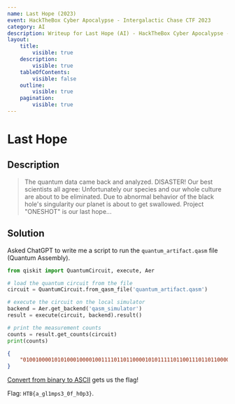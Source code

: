 ```yaml
---
name: Last Hope (2023)
event: HackTheBox Cyber Apocalypse - Intergalactic Chase CTF 2023
category: AI
description: Writeup for Last Hope (AI) - HackTheBox Cyber Apocalypse - Intergalactic Chase CTF (2023) 💜
layout:
    title:
        visible: true
    description:
        visible: true
    tableOfContents:
        visible: false
    outline:
        visible: true
    pagination:
        visible: true
---
```


# Last Hope

## Description

> The quantum data came back and analyzed. DISASTER! Our best scientists all agree: Unfortunately our species and our whole culture are about to be eliminated. Due to abnormal behavior of the black hole's singularity our planet is about to get swallowed. Project "ONESHOT" is our last hope...

## Solution

Asked ChatGPT to write me a script to run the `quantum_artifact.qasm` file (Quantum Assembly).

```python
from qiskit import QuantumCircuit, execute, Aer

# load the quantum circuit from the file
circuit = QuantumCircuit.from_qasm_file('quantum_artifact.qasm')

# execute the circuit on the local simulator
backend = Aer.get_backend('qasm_simulator')
result = execute(circuit, backend).result()

# print the measurement counts
counts = result.get_counts(circuit)
print(counts)
```

```json
{
    "01001000010101000100001001111011011000010101111101100111011011000011000101101101011100000111001100110011010111110011000001100110010111110110100000110000011100000011001101111101": 1024
}
```

[Convert from binary to ASCII](<https://gchq.github.io/CyberChef/#recipe=From_Binary('Space',8)&input=MDEwMDEwMDAwMTAxMDEwMDAxMDAwMDEwMDExMTEwMTEwMTEwMDAwMTAxMDExMTExMDExMDAxMTEwMTEwMTEwMDAwMTEwMDAxMDExMDExMDEwMTExMDAwMDAxMTEwMDExMDAxMTAwMTEwMTAxMTExMTAwMTEwMDAwMDExMDAxMTAwMTAxMTExMTAxMTAxMDAwMDAxMTAwMDAwMTExMDAwMDAwMTEwMDExMDExMTExMDE>) gets us the flag!

Flag: `HTB{a_gl1mps3_0f_h0p3}`.
